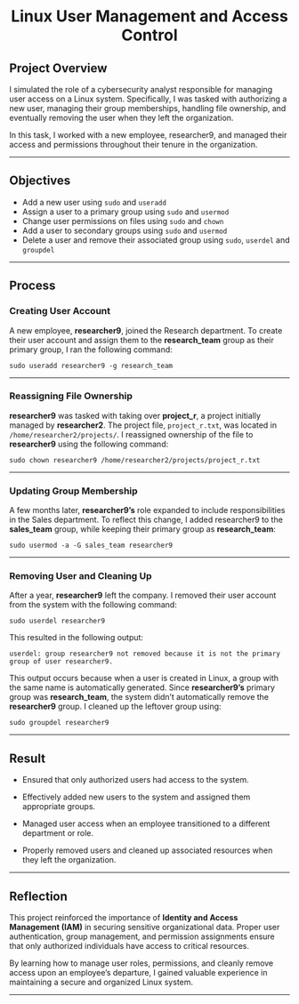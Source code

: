 # <p align="center"> Linux User Management and Access Control </p>

## Project Overview

I simulated the role of a cybersecurity analyst responsible for managing user access on a Linux system. Specifically, I was tasked with authorizing a new user, managing their group memberships, handling file ownership, and eventually removing the user when they left the organization.

In this task, I worked with a new employee, researcher9, and managed their access and permissions throughout their tenure in the organization.

---

## Objectives

* Add a new user using `sudo` and `useradd`
* Assign a user to a primary group using `sudo` and `usermod`
* Change user permissions on files using `sudo` and  `chown`
* Add a user to secondary groups using `sudo` and `usermod`
* Delete a user and remove their associated group using `sudo`, `userdel` and `groupdel`

---

## Process

### Creating User Account
A new employee, **researcher9**, joined the Research department. To create their user account and assign them to the **research_team** group as their primary group, I ran the following command:

`sudo useradd researcher9 -g research_team`

---

### Reassigning File Ownership
**researcher9** was tasked with taking over **project_r**, a project initially managed by **researcher2**. The project file, `project_r.txt`, was located in `/home/researcher2/projects/`. I reassigned ownership of the file to **researcher9** using the following command:

`sudo chown researcher9 /home/researcher2/projects/project_r.txt`

---

### Updating Group Membership
A few months later, **researcher9’s** role expanded to include responsibilities in the Sales department. To reflect this change, I added researcher9 to the **sales_team** group, while keeping their primary group as **research_team**:

`sudo usermod -a -G sales_team researcher9`

---

### Removing User and Cleaning Up
After a year, **researcher9** left the company. I removed their user account from the system with the following command:

`sudo userdel researcher9`

This resulted in the following output:

`userdel: group researcher9 not removed because it is not the primary group of user researcher9.`

This output occurs because when a user is created in Linux, a group with the same name is automatically generated. Since **researcher9’s** primary group was **research_team**, the system didn’t automatically remove the **researcher9** group. I cleaned up the leftover group using:

`sudo groupdel researcher9`

---

## Result

* Ensured that only authorized users had access to the system.

* Effectively added new users to the system and assigned them appropriate groups.

* Managed user access when an employee transitioned to a different department or role.

* Properly removed users and cleaned up associated resources when they left the organization.

---

## Reflection
This project reinforced the importance of **Identity and Access Management (IAM)** in securing sensitive organizational data. Proper user authentication, group management, and permission assignments ensure that only authorized individuals have access to critical resources.

By learning how to manage user roles, permissions, and cleanly remove access upon an employee’s departure, I gained valuable experience in maintaining a secure and organized Linux system.

---